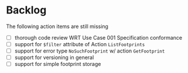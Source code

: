 # Backlog

The following action items are still missing

- [ ] thorough code review WRT Use Case 001 Specification conformance
- [ ] support for `$filter` attribute of Action `ListFootprints`
- [ ] support for error type `NoSuchFootprint` w/ action `GetFootprint`
- [ ] support for versioning in general
- [ ] support for simple footprint storage

